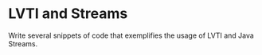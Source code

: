 # LVTI and Streams
Write several snippets of code that exemplifies the usage of LVTI and Java Streams.
